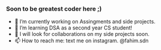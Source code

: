### Soon to be greatest coder here ;) 

- 🔭 I’m currently working on Assingments and side projects.
- 🌱 I’m learning DSA as a second year CS student!
- 👯 I will look for collaborations on my side projects soon.
- 📫 How to reach me: text me on instagram. @fahim.sdn

<!--
**fahim-sdn7/fahim-sdn7** is a ✨ _special_ ✨ repository because its `README.md` (this file) appears on your GitHub profile.

Here are some ideas to get you started:

- 🔭 I’m currently working on Assingments and side projects.
- 🌱 I’m currently learning DSA!
- 👯 I’m not collaboration on my side projects soon.
- 💬 Ask me about ...
- 📫 How to reach me: text me on instagram. @fahim.sdn
-->


